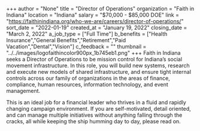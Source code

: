 +++
author = "None"
title = "Director of Operations"
organization = "Faith in Indiana"
location = "Indiana"
salary = "$70,000 - $85,000 DOE"
link = "https://faithinindiana.org/who-we-are/careers/director-of-operations/"
sort_date = "2022-01-19"
created_at = "January 19, 2022"
closing_date = "March 2, 2022"
a_job_type = ["Full Time"]
b_benefits = ["Health Insurance","General Benefits","Retirement","Paid Vacation","Dental","Vision"]
c_feedback = ""
thumbnail = "../../images/logofaithincolor900px_1b745eb1.png"
+++
Faith in Indiana seeks a Director of Operations to be mission control for Indiana’s social movement infrastructure. In this role, you will build new systems, research and execute new models of shared infrastructure, and ensure tight internal controls across our family of organizations in the areas of finance, compliance, human resources, information technology, and event management.

This is an ideal job for a financial leader who thrives in a fluid and rapidly changing campaign environment. If you are self-motivated, detail oriented, and can manage multiple initiatives without anything falling through the cracks, all while keeping the ship humming day to day, please read on. 
